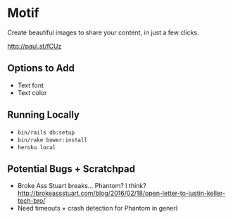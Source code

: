 # Motif

Create beautiful images to share your content, in just a few clicks.

http://paul.st/fCUz


## Options to Add

* Text font
* Text color


## Running Locally

* `bin/rails db:setup`
* `bin/rake bower:install`
* `heroku local`


## Potential Bugs + Scratchpad

* Broke Ass Stuart breaks… Phantom? I think? http://brokeassstuart.com/blog/2016/02/18/open-letter-to-justin-keller-tech-bro/
* Need timeouts + crash detection for Phantom in generl
